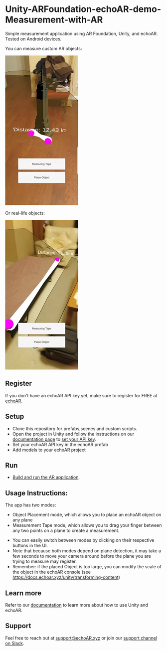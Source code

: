 # Unity-ARFoundation-echoAR-demo-Measurement-with-AR
Simple measurement application using AR Foundation, Unity, and echoAR. Tested on Android devices.

You can measure custom AR objects:

![ar_measure](/Screenshots/AR_object_measure.jpg)

Or real-life objects:

![measure](/Screenshots/real_object_measure.jpg)

## Register
If you don't have an echoAR API key yet, make sure to register for FREE at [echoAR](https://console.echoar.xyz/#/auth/register).

## Setup
* Clone this repository for prefabs,scenes and custom scripts.
* Open the project in Unity and follow the instructions on our [documentation page](https://docs.echoar.xyz/unity/adding-ar-capabilities) to [set your API key](https://docs.echoar.xyz/unity/adding-ar-capabilities#3-set-you-api-key).
* Set your echoAR API key in the echoAR prefab
* Add models to your echoAR project

## Run
* [Build and run the AR application](https://docs.echoar.xyz/unity/adding-ar-capabilities#4-build-and-run-the-ar-application).

## Usage Instructions:
The app has two modes:
* Object Placement mode, which allows you to place an echoAR object on any plane
* Measurement Tape mode, which allows you to drag your finger between any two points on a plane to create a measurement.

- You can easily switch between modes by clicking on their respective buttons in the UI. 
- Note that because both modes depend on plane detection, it may take a few seconds to move your camera around before the plane you are trying to measure may register.
- Remember: if the placed Object is too large, you can modify the scale of the object in the echoAR console (see https://docs.echoar.xyz/unity/transforming-content)

## Learn more
Refer to our [documentation](https://docs.echoar.xyz/unity/) to learn more about how to use Unity and echoAR.

## Support
Feel free to reach out at [support@echoAR.xyz](mailto:support@echoAR.xyz) or join our [support channel on Slack](https://join.slack.com/t/echoar/shared_invite/enQtNTg4NjI5NjM3OTc1LWU1M2M2MTNlNTM3NGY1YTUxYmY3ZDNjNTc3YjA5M2QyNGZiOTgzMjVmZWZmZmFjNGJjYTcxZjhhNzk3YjNhNjE).


